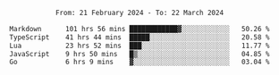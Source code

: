 <div align="center">
<p style="text-align: center;">
<!--START_SECTION:waka-->

```txt
From: 21 February 2024 - To: 22 March 2024

Markdown      101 hrs 56 mins ████████████▓░░░░░░░░░░░░   50.26 %
TypeScript    41 hrs 44 mins  █████░░░░░░░░░░░░░░░░░░░░   20.58 %
Lua           23 hrs 52 mins  ███░░░░░░░░░░░░░░░░░░░░░░   11.77 %
JavaScript    9 hrs 50 mins   █▒░░░░░░░░░░░░░░░░░░░░░░░   04.85 %
Go            6 hrs 9 mins    ▓░░░░░░░░░░░░░░░░░░░░░░░░   03.04 %
```

<!--END_SECTION:waka-->
</p>
</div>
